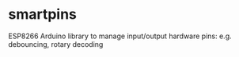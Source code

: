 # smartpins
ESP8266 Arduino library to manage input/output hardware pins: e.g. debouncing, rotary decoding
